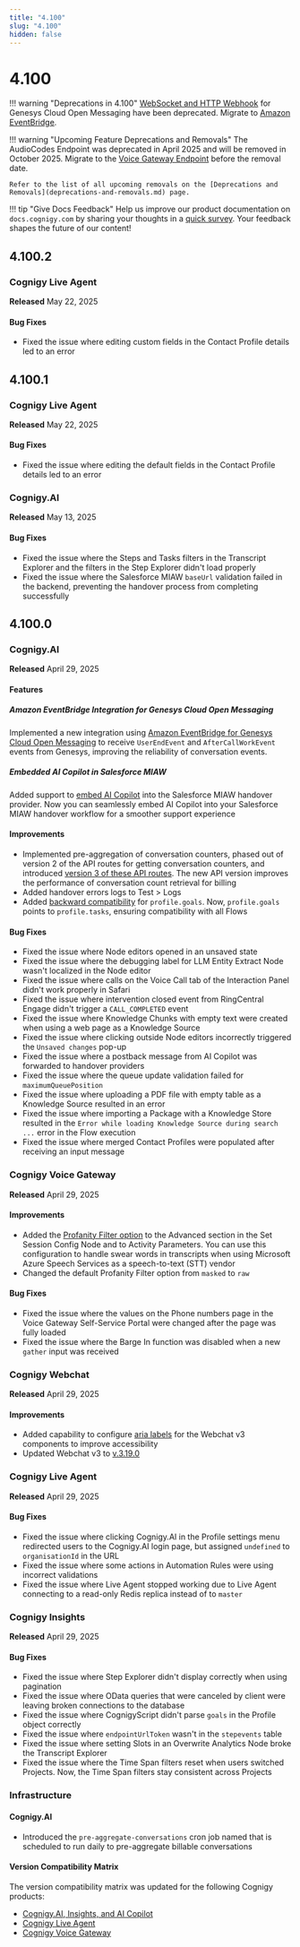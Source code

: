 ```yaml
---
title: "4.100"
slug: "4.100"
hidden: false
---
```


# 4.100

!!! warning "Deprecations in 4.100"
    [WebSocket and HTTP Webhook](../ai/escalate/handover-reference/genesys-cloud-open-messaging.md#prerequisites) for Genesys Cloud Open Messaging have been deprecated. Migrate to [Amazon EventBridge](../ai/escalate/handover-reference/genesys-cloud-open-messaging-with-amazon-eventbridge.md).

!!! warning "Upcoming Feature Deprecations and Removals"
    The AudioCodes Endpoint was deprecated in April 2025 and will be removed in October 2025. Migrate to the [Voice Gateway Endpoint](../ai/deploy/endpoint-reference/voice-gateway.md) before the removal date.

    Refer to the list of all upcoming removals on the [Deprecations and Removals](deprecations-and-removals.md) page.

!!! tip "Give Docs Feedback"
    Help us improve our product documentation on `docs.cognigy.com` by sharing your thoughts in a [quick survey](https://forms.office.com/e/xnqneVasp2). Your feedback shapes the future of our content!

## 4.100.2

### Cognigy Live Agent

**Released** May 22, 2025

#### Bug Fixes

- Fixed the issue where editing custom fields in the Contact Profile details led to an error 

## 4.100.1

### Cognigy Live Agent

**Released** May 22, 2025

#### Bug Fixes

- Fixed the issue where editing the default fields in the Contact Profile details led to an error

### Cognigy.AI

**Released** May 13, 2025

#### Bug Fixes

- Fixed the issue where the Steps and Tasks filters in the Transcript Explorer and the filters in the Step Explorer didn't load properly
- Fixed the issue where the Salesforce MIAW `baseUrl` validation failed in the backend, preventing the handover process from completing successfully

## 4.100.0

### Cognigy.AI

**Released** April 29, 2025

#### Features

##### Amazon EventBridge Integration for Genesys Cloud Open Messaging

Implemented a new integration using [Amazon EventBridge for Genesys Cloud Open Messaging](../ai/escalate/handover-reference/genesys-cloud-open-messaging-with-amazon-eventbridge.md) to receive `UserEndEvent` and `AfterCallWorkEvent` events from Genesys, improving the reliability of conversation events.

##### Embedded AI Copilot in Salesforce MIAW

Added support to [embed AI Copilot](../ai/escalate/handover-reference/salesforce-miaw.md) into the Salesforce MIAW handover provider. Now you can seamlessly embed AI Copilot into your Salesforce MIAW handover workflow for a smoother support experience

#### Improvements

- Implemented pre-aggregation of conversation counters, phased out of version 2 of the API routes for getting conversation counters, and introduced [version 3 of these API routes](https://api-trial.cognigy.ai/openapi#get-/v3.0/conversationcounter). The new API version improves the performance of conversation count retrieval for billing
- Added handover errors logs to Test > Logs
- Added [backward compatibility](../ai/analyze/goals-and-tasks/tasks.md#profilegoals-your-compatibility-alias-to-profiletasks) for `profile.goals`. Now, `profile.goals` points to `profile.tasks`, ensuring compatibility with all Flows

#### Bug Fixes

- Fixed the issue where Node editors opened in an unsaved state
- Fixed the issue where the debugging label for LLM Entity Extract Node wasn't localized in the Node editor
- Fixed the issue where calls on the Voice Call tab of the Interaction Panel didn't work properly in Safari
- Fixed the issue where intervention closed event from RingCentral Engage didn't trigger a `CALL_COMPLETED` event
- Fixed the issue where Knowledge Chunks with empty text were created when using a web page as a Knowledge Source
- Fixed the issue where clicking outside Node editors incorrectly triggered the `Unsaved changes` pop-up
- Fixed the issue where a postback message from AI Copilot was forwarded to handover providers
- Fixed the issue where the queue update validation failed for `maximumQueuePosition`
- Fixed the issue where uploading a PDF file with empty table as a Knowledge Source resulted in an error
- Fixed the issue where importing a Package with a Knowledge Store resulted in the `Error while loading Knowledge Source during search ...` error in the Flow execution
- Fixed the issue where merged Contact Profiles were populated after receiving an input message

### Cognigy Voice Gateway

**Released** April 29, 2025

#### Improvements

- Added the [Profanity Filter option](../ai/build/node-reference/voice/voice-gateway/parameter-details.md) to the Advanced section in the Set Session Config Node and to Activity Parameters. You can use this configuration to handle swear words in transcripts when using Microsoft Azure Speech Services as a speech-to-text (STT) vendor
- Changed the default Profanity Filter option from `masked` to `raw`

#### Bug Fixes

- Fixed the issue where the values on the Phone numbers page in the Voice Gateway Self-Service Portal were changed after the page was fully loaded
- Fixed the issue where the Barge In function was disabled when a new `gather` input was received

### Cognigy Webchat

**Released** April 29, 2025

#### Improvements

- Added capability to configure [aria labels](../webchat/v3/accessibility.md#aria-labels) for the Webchat v3 components to improve accessibility
- Updated Webchat v3 to [v.3.19.0](https://github.com/Cognigy/Webchat/releases/tag/v3.19.0)

### Cognigy Live Agent

**Released** April 29, 2025

#### Bug Fixes

- Fixed the issue where clicking Cognigy.AI in the Profile settings menu redirected users to the Cognigy.AI login page, but assigned `undefined` to `organisationId` in the URL
- Fixed the issue where some actions in Automation Rules were using incorrect validations
- Fixed the issue where Live Agent stopped working due to Live Agent connecting to a read-only Redis replica instead of to `master`

### Cognigy Insights

**Released** April 29, 2025

#### Bug Fixes

- Fixed the issue where Step Explorer didn't display correctly when using pagination
- Fixed the issue where OData queries that were canceled by client were leaving broken connections to the database
- Fixed the issue where CognigyScript didn't parse `goals` in the Profile object correctly
- Fixed the issue where `endpointUrlToken` wasn't in the `stepevents` table
- Fixed the issue where setting Slots in an Overwrite Analytics Node broke the Transcript Explorer
- Fixed the issue where the Time Span filters reset when users switched Projects. Now, the Time Span filters stay consistent across Projects

### Infrastructure

#### Cognigy.AI

- Introduced the `pre-aggregate-conversations` cron job named that is scheduled to run daily to pre-aggregate billable conversations

#### Version Compatibility Matrix

The version compatibility matrix was updated for the following Cognigy products:

- [Cognigy.AI, Insights, and AI Copilot](../ai/installation/version-compatibility-matrix.md)
- [Cognigy Live Agent](../live-agent/installation/deployment/version-compatibility-matrix.md)
- [Cognigy Voice Gateway](../voice-gateway/installation/version-compatibility-matrix.md)